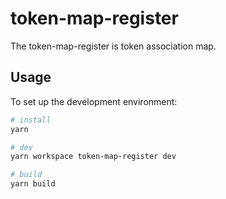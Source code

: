 # token-map-register

The token-map-register is token association map.

## Usage

To set up the development environment:

```bash
# install
yarn

# dev
yarn workspace token-map-register dev

# build
yarn build
```

